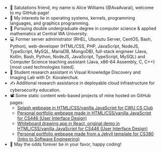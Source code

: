 - 👋 Salutations friend, my name is Alice Williams (@AvaAvarai), welcome to my GitHub page!
- 👀 My interests lie in operating systems, kernels, programming languages, and graphics programming.
- 🌱 Pursuing double undergraduate degree in computer science & applied mathematics at Central WA University.
- :computer: Former server administrator (RHEL, Ubunutu Server, CentOS, Bash, Python), web-developer (HTML/CSS, PHP, JavaScript, NodeJS, TypeScript, MySQL, MariaDB, MongoDB), full-stack engineer (Java, Kotlin, Bash, Python, NodeJS, JavaScript, TypeScript, MySQL) and Computer Science teaching assistant (Java, x86-64 Assembly, C, C++)\[most used technologies listed\].
- :microscope: Student research assistant in Visual Knowledge Discovery and Imaging Lab with Dr. Kovalerchuk.
- :writing_hand: Additional research assistance in deployable cloud infrastructure for cybersecurity education.
- 📽️ Some static content web-based projects of mine hosted on GitHub pages:  
    + [Splash webpage in HTML/CSS/vanilla JavaScript for CWU CS Club](https://cwu-cs-club.github.io/club-webpage-splash/) 
    + [Personal portfolio webpage made in HTML/CSS/vanilla JavaScript for CS446 (User Interface Design)](https://avaavarai.github.io/cs446-portfolio-webpage/)  
    + [Whiteboard drawing app in React, original demo in HTML/CSS/vanilla JavaScript for CS446 (User Interface Design)](https://avaavarai.github.io/CS446_MapMaker/)
    + [Personal portfolio webpage made from a Jekyll template for CS380 (Intro to Software Engineering)](https://avaavarai.github.io/AvaAvarai.github.io.CS380/)
- 🎲 May the odds forever be in your favor, happy coding!